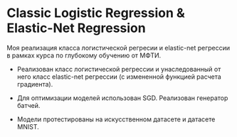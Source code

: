 # Classic Logistic Regression & Elastic-Net Regression

Моя реализация класса логистической регресии и elastic-net регрессии в рамках курса по глубокому обучению от МФТИ.

- Реализован класс логистической регрессии и унаследованный от него класс elastic-net регрессии (с измененной функцией расчета градиента).

- Для оптимизации моделей использован SGD. Реализован генератор батчей.

- Модели протестированы на искусственном датасете и датасете MNIST.
